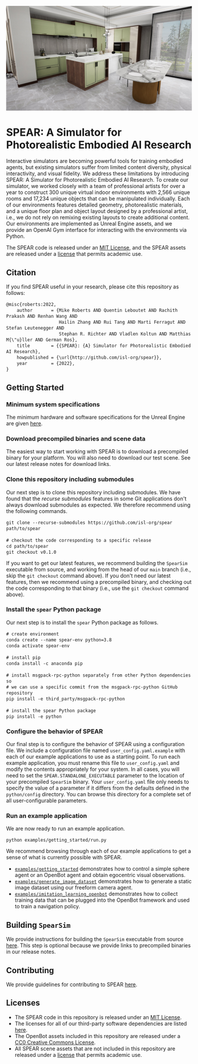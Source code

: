 ![SPEAR](docs/images/teaser_web.jpg "SPEAR")

# SPEAR: A Simulator for Photorealistic Embodied AI Research

Interactive simulators are becoming powerful tools for training embodied agents, but existing simulators suffer from limited content diversity, physical interactivity, and visual fidelity. We address these limitations by introducing SPEAR: A Simulator for Photorealistic Embodied AI Research. To create our simulator, we worked closely with a team of professional artists for over a year to construct 300 unique virtual indoor environments with 2,566 unique rooms and 17,234 unique objects that can be manipulated individually. Each of our environments features detailed geometry, photorealistic materials, and a unique floor plan and object layout designed by a professional artist, i.e., we do not rely on remixing existing layouts to create additional content. Our environments are implemented as Unreal Engine assets, and we provide an OpenAI Gym interface for interacting with the environments via Python.

The SPEAR code is released under an [MIT License](LICENSE.txt), and the SPEAR assets are released under a [license](LICENSE_ASSETS.txt) that permits academic use.

## Citation

If you find SPEAR useful in your research, please cite this repository as follows:

```
@misc{roberts:2022,
    author       = {Mike Roberts AND Quentin Leboutet AND Rachith Prakash AND Renhan Wang AND
                    Hailin Zhang AND Rui Tang AND Marti Ferragut AND Stefan Leutenegger AND
                    Stephan R. Richter AND Vladlen Koltun AND Matthias M{\"u}ller AND German Ros},
    title        = {{SPEAR}: {A} Simulator for Photorealistic Embodied AI Research},
    howpublished = {\url{http://github.com/isl-org/spear}},
    year         = {2022},
}
```

## Getting Started

### Minimum system specifications

The minimum hardware and software specifications for the Unreal Engine are given [here](http://docs.unrealengine.com/4.26/en-US/Basics/RecommendedSpecifications).

### Download precompiled binaries and scene data

The easiest way to start working with SPEAR is to download a precompiled binary for your platform. You will also need to download our test scene. See our latest release notes for download links.

### Clone this repository including submodules

Our next step is to clone this repository including submodules. We have found that the _recurse submodules_ features in some Git applications don't always download submodules as expected. We therefore recommend using the following commands.

```console
git clone --recurse-submodules https://github.com/isl-org/spear path/to/spear

# checkout the code corresponding to a specific release
cd path/to/spear
git checkout v0.1.0
```

If you want to get our latest features, we recommend building the `SpearSim` executable from source, and working from the head of our `main` branch (i.e., skip the `git checkout` command above). If you don't need our latest features, then we recommend using a precompiled binary, and checking out the code corresponding to that binary (i.e., use the `git checkout` command above).

### Install the `spear` Python package

Our next step is to install the `spear` Python package as follows.

```console
# create environment
conda create --name spear-env python=3.8
conda activate spear-env

# install pip
conda install -c anaconda pip

# install msgpack-rpc-python separately from other Python dependencies so
# we can use a specific commit from the msgpack-rpc-python GitHub repository
pip install -e third_party/msgpack-rpc-python

# install the spear Python package
pip install -e python
```

### Configure the behavior of SPEAR

Our final step is to configure the behavior of SPEAR using a configuration file. We include a configuration file named `user_config.yaml.example` with each of our example applications to use as a starting point. To run each example application, you must rename this file to `user_config.yaml` and modify the contents appropriately for your system. In all cases, you will need to set the `SPEAR.STANDALONE_EXECUTABLE` parameter to the location of your precompiled `SpearSim` binary. Your `user_config.yaml` file only needs to specify the value of a parameter if it differs from the defaults defined in the `python/config` directory. You can browse this directory for a complete set of all user-configurable parameters.

### Run an example application

We are now ready to run an example application.

```console
python examples/getting_started/run.py
```

We recommend browsing through each of our example applications to get a sense of what is currently possible with SPEAR.
  - [`examples/getting_started`](examples/getting_started) demonstrates how to control a simple sphere agent or an OpenBot agent and obtain egocentric visual observations.
  - [`examples/generate_image_dataset`](examples/generate_image_dataset) demonstrates how to generate a static image dataset using our freeform camera agent.
  - [`examples/imitation_learning_openbot`](examples/imitation_learning_openbot) demonstrates how to collect training data that can be plugged into the OpenBot framework and used to train a navigation policy.

## Building `SpearSim`

We provide instructions for building the `SpearSim` executable from source [here](docs/building_spearsim.md). This step is optional because we provide links to precompiled binaries in our release notes.

## Contributing

We provide guidelines for contributing to SPEAR [here](CONTRIBUTING.md).

## Licenses

- The SPEAR code in this repository is released under an [MIT License](LICENSE.txt).
- The licenses for all of our third-party software dependencies are listed [here](ACKNOWLEDGMENTS.txt).
- The OpenBot assets included in this repository are released under a [CC0 Creative Commons License](http://creativecommons.org/publicdomain/zero/1.0).
- All SPEAR scene assets that are not included in this repository are released under a [license](LICENSE_ASSETS.txt) that permits academic use.
